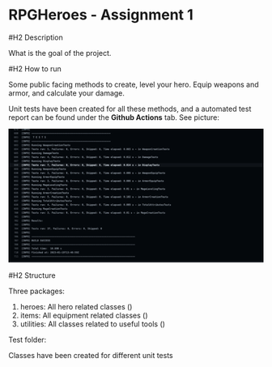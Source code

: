 # RPGHeroes - Assignment 1


#H2 Description

What is the goal of the project.

#H2 How to run

Some public facing methods to create, level your hero. Equip weapons and armor, and calculate your damage. 

Unit tests have been created for all these methods, and a automated test report can be found under the **Github Actions** tab.
See picture:

![alt text](instructions.jpg)

#H2 Structure

Three packages:

1. heroes: All hero related classes ()
2. items: All equipment related classes ()
3. utilities: All classes related to useful tools () 

Test folder:

Classes have been created for different unit tests
